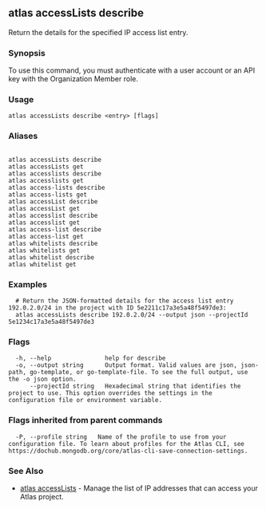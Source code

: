 ## atlas accessLists describe

Return the details for the specified IP access list entry.


### Synopsis

To use this command, you must authenticate with a user account or an API key with the Organization Member role.


### Usage
```
atlas accessLists describe <entry> [flags]
```

### Aliases
```

atlas accessLists describe
atlas accessLists get
atlas accesslists describe
atlas accesslists get
atlas access-lists describe
atlas access-lists get
atlas accessList describe
atlas accessList get
atlas accesslist describe
atlas accesslist get
atlas access-list describe
atlas access-list get
atlas whitelists describe
atlas whitelists get
atlas whitelist describe
atlas whitelist get
```

### Examples

```
  # Return the JSON-formatted details for the access list entry 192.0.2.0/24 in the project with ID 5e2211c17a3e5a48f5497de3:
  atlas accessLists describe 192.0.2.0/24 --output json --projectId 5e1234c17a3e5a48f5497de3
```


### Flags

```
  -h, --help               help for describe
  -o, --output string      Output format. Valid values are json, json-path, go-template, or go-template-file. To see the full output, use the -o json option.
      --projectId string   Hexadecimal string that identifies the project to use. This option overrides the settings in the configuration file or environment variable.

```


### Flags inherited from parent commands

```
  -P, --profile string   Name of the profile to use from your configuration file. To learn about profiles for the Atlas CLI, see https://dochub.mongodb.org/core/atlas-cli-save-connection-settings.

```

### See Also


* [atlas accessLists](atlas_accessLists.md)	- Manage the list of IP addresses that can access your Atlas project.



